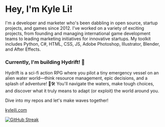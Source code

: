 # Hey, I'm Kyle Li!

I'm a developer and marketer who's been dabbling in open source, startup projects, and games since 2012. I've worked on a variety of exciting projects, from founding and managing international game development teams to leading marketing initiatives for innovative startups. My toolkit includes Python, C#, HTML, CSS, JS, Adobe Photoshop, Illustrator, Blender, and After Effects.

### Currently, I'm building **Hydrift**! 🚀

Hydrift is a sci-fi action RPG where you pilot a tiny emergency vessel on an alien water world—think resource management, epic decisions, and a splash of adventure! 🌊🛠️ You'll navigate the waters, make tough choices, and discover what it truly means to adapt (or exploit) the world around you.

Dive into my repos and let's make waves together!

[kylejli.com](https://kylejli.com)

<a href="https://kylejli.com"><img src="https://github-readme-streak-stats.herokuapp.com?user=kyleli&theme=tokyonight&hide_border=true" alt="GitHub Streak" /></a>
